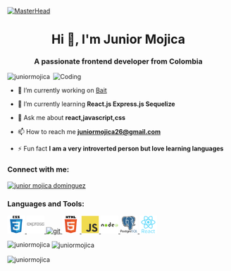 [![MasterHead](https://media3.giphy.com/headers/GitHub/w8ZJLtJbmuph.gif)](https://rishavchanda.io)
<h1 align="center">Hi 👋, I'm Junior Mojica</h1>
<h3 align="center">A passionate frontend developer from Colombia</h3>
<img align="right" alt="Coding" width="400" src="https://www.lambdatest.com/resources/images/news24.gif" />

<p align="left"> <img src="https://komarev.com/ghpvc/?username=juniormojica&label=Profile%20views&color=0e75b6&style=flat" alt="juniormojica" /> </p>

- 🔭 I’m currently working on [Bait](https://bait-one.vercel.app/)

- 🌱 I’m currently learning **React.js Express.js Sequelize**

- 💬 Ask me about **react,javascript,css**

- 📫 How to reach me **juniormojica26@gmail.com**

- ⚡ Fun fact **I am a very introverted person but love learning languages**

<h3 align="left">Connect with me:</h3>
<p align="left">
<a href="[https://linkedin.com/in/junior mojica dominguez](https://www.linkedin.com/in/junior-mojica-dominguez-07ab63b3/)" target="blank"><img align="center" src="https://raw.githubusercontent.com/rahuldkjain/github-profile-readme-generator/master/src/images/icons/Social/linked-in-alt.svg" alt="junior mojica dominguez" height="30" width="40" /></a>
</p>

<h3 align="left">Languages and Tools:</h3>
<p align="left"> <a href="https://www.w3schools.com/css/" target="_blank" rel="noreferrer"> <img src="https://raw.githubusercontent.com/devicons/devicon/master/icons/css3/css3-original-wordmark.svg" alt="css3" width="40" height="40"/> </a> <a href="https://expressjs.com" target="_blank" rel="noreferrer"> <img src="https://raw.githubusercontent.com/devicons/devicon/master/icons/express/express-original-wordmark.svg" alt="express" width="40" height="40"/> </a> <a href="https://git-scm.com/" target="_blank" rel="noreferrer"> <img src="https://www.vectorlogo.zone/logos/git-scm/git-scm-icon.svg" alt="git" width="40" height="40"/> </a> <a href="https://www.w3.org/html/" target="_blank" rel="noreferrer"> <img src="https://raw.githubusercontent.com/devicons/devicon/master/icons/html5/html5-original-wordmark.svg" alt="html5" width="40" height="40"/> </a> <a href="https://developer.mozilla.org/en-US/docs/Web/JavaScript" target="_blank" rel="noreferrer"> <img src="https://raw.githubusercontent.com/devicons/devicon/master/icons/javascript/javascript-original.svg" alt="javascript" width="40" height="40"/> </a> <a href="https://nodejs.org" target="_blank" rel="noreferrer"> <img src="https://raw.githubusercontent.com/devicons/devicon/master/icons/nodejs/nodejs-original-wordmark.svg" alt="nodejs" width="40" height="40"/> </a> <a href="https://www.postgresql.org" target="_blank" rel="noreferrer"> <img src="https://raw.githubusercontent.com/devicons/devicon/master/icons/postgresql/postgresql-original-wordmark.svg" alt="postgresql" width="40" height="40"/> </a> <a href="https://reactjs.org/" target="_blank" rel="noreferrer"> <img src="https://raw.githubusercontent.com/devicons/devicon/master/icons/react/react-original-wordmark.svg" alt="react" width="40" height="40"/> </a> </p>

<p><img align="left" src="https://github-readme-stats.vercel.app/api/top-langs?username=juniormojica&show_icons=true&locale=en&layout=compact" alt="juniormojica" /></p>

<p>&nbsp;<img align="center" src="https://github-readme-stats.vercel.app/api?username=juniormojica&show_icons=true&locale=en" alt="juniormojica" /></p>

<p><img align="center" src="https://github-readme-streak-stats.herokuapp.com/?user=juniormojica&" alt="juniormojica" /></p>

